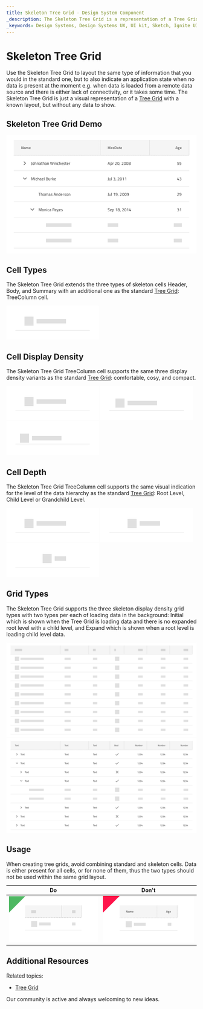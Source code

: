 ```yaml
---
title: Skeleton Tree Grid - Design System Component
_description: The Skeleton Tree Grid is a representation of a Tree Grid component that is shown while hierarchical data is being loaded in the background to provide content for its cells in a tabular fashion.
_keywords: Design Systems, Design Systems UX, UI kit, Sketch, Ignite UI for Angular, Sketch to Angular, Sketch to Angular, Angular, Angular Design System, Export code from Sketch, Design Kits for Angular, Sketch HTML, Sketch to HTML, Sketch UI kits
---
```


# Skeleton Tree Grid

Use the Skeleton Tree Grid to layout the same type of information that you would in the standard one, but to also indicate an application state when no data is present at the moment e.g. when data is loaded from a remote data source and there is either lack of connectivity, or it takes some time. The Skeleton Tree Grid is just a visual representation of a [Tree Grid](tree-grid.md) with a known layout, but without any data to show.

## Skeleton Tree Grid Demo

<img class="responsive-img" src="../images/tree_grid_skeleton_demo.png" srcset="../images/tree_grid_skeleton_demo@2x.png 2x" />

## Cell Types

The Skeleton Tree Grid extends the three types of skeleton cells Header, Body, and Summary with an additional one as the standard [Tree Grid](tree-grid.md): TreeColumn cell.

<img class="responsive-img" src="../images/tree_grid_skeleton_column_cell.png" srcset="../images/tree_grid_skeleton_column_cell@2x.png 2x" />

## Cell Display Density

The Skeleton Tree Grid TreeColumn cell supports the same three display density variants as the standard [Tree Grid](tree-grid.md): comfortable, cosy, and compact.

<img class="responsive-img" src="../images/tree_grid_skeleton_column_cell_comfortable.png" srcset="../images/tree_grid_skeleton_column_cell_comfortable@2x.png 2x" />
<img class="responsive-img" src="../images/tree_grid_skeleton_column_cell_cosy.png" srcset="../images/tree_grid_skeleton_column_cell_cosy@2x.png 2x" />
<img class="responsive-img" src="../images/tree_grid_skeleton_column_cell_compact.png" srcset="../images/tree_grid_skeleton_column_cell_compact@2x.png 2x" />

## Cell Depth

The Skeleton Tree Grid TreeColumn cell supports the same visual indication for the level of the data hierarchy as the standard [Tree Grid](tree-grid.md): Root Level, Child Level or Grandchild Level.

<img class="responsive-img" src="../images/tree_grid_skeleton_cell_body_root_level.png" srcset="../images/tree_grid_skeleton_cell_body_root_level@2x.png 2x" />
<img class="responsive-img" src="../images/tree_grid_skeleton_cell_body_child_level.png" srcset="../images/tree_grid_skeleton_cell_body_child_level@2x.png 2x" />
<img class="responsive-img" src="../images/tree_grid_skeleton_cell_body_grandchild_level.png" srcset="../images/tree_grid_skeleton_cell_body_grandchild_level@2x.png 2x" />

## Grid Types

The Skeleton Tree Grid supports the three skeleton display density grid types with two types per each of loading data in the background: Initial which is shown when the Tree Grid is loading data and there is no expanded root level with a child level, and Expand which is shown when a root level is loading child level data.

<img class="responsive-img" src="../images/tree_grid_skeleton_initial.png" srcset="../images/tree_grid_skeleton_initial@2x.png 2x" />
<img class="responsive-img" src="../images/tree_grid_skeleton_expand.png" srcset="../images/tree_grid_skeleton_expand@2x.png 2x" />

## Usage

When creating tree grids, avoid combining standard and skeleton cells. Data is either present for all cells, or for none of them, thus the two types should not be used within the same grid layout.

| Do                                                                                                | Don't                                                                                                 |
| ------------------------------------------------------------------------------------------------- | ----------------------------------------------------------------------------------------------------- |
| <img class="responsive-img" src="../images/tree_grid_skeleton_do1.png" srcset="../images/tree_grid_skeleton_do1@2x.png 2x" /> | <img class="responsive-img" src="../images/tree_grid_skeleton_dont1.png" srcset="../images/tree_grid_skeleton_dont1@2x.png 2x" /> |

## Additional Resources

Related topics:

- [Tree Grid](tree-grid.md)
  <div class="divider--half"></div>

Our community is active and always welcoming to new ideas.
